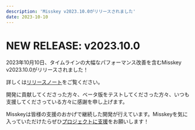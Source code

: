 ```yaml
---
description: 'Misskey v2023.10.0がリリースされました'
date: 2023-10-10
---
```


# NEW RELEASE: v2023.10.0

2023年10月10日、タイムラインの大幅なパフォーマンス改善を含むMisskey v2023.10.0がリリースされました！

詳しくは[リリースノート](/docs/releases/)をご覧ください。

開発に貢献してくださった方々、ベータ版をテストしてくださった方々、いつも支援してくださっている方々に感謝を申し上げます。

Misskeyは皆様の支援のおかげで継続した開発が行えています。Misskeyを気に入っていただけたらぜひ[プロジェクトに支援](/docs/donate/)をお願いします！
